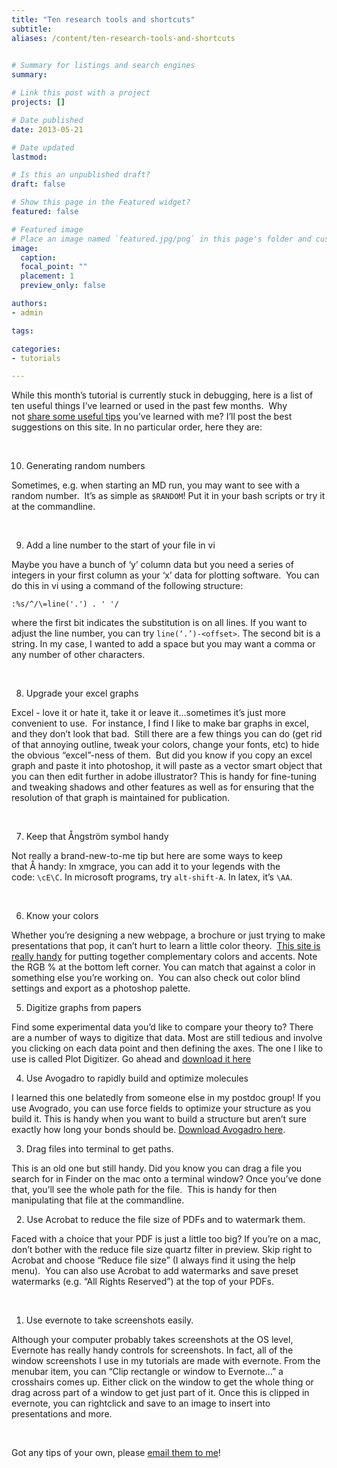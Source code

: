```yaml
---
title: "Ten research tools and shortcuts"
subtitle:
aliases: /content/ten-research-tools-and-shortcuts
 

# Summary for listings and search engines
summary: 

# Link this post with a project
projects: []

# Date published
date: 2013-05-21

# Date updated
lastmod: 

# Is this an unpublished draft?
draft: false

# Show this page in the Featured widget?
featured: false

# Featured image
# Place an image named `featured.jpg/png` in this page's folder and customize its options here.
image:
  caption: 
  focal_point: ""
  placement: 1
  preview_only: false

authors:
- admin

tags:

categories:
- tutorials

---
```

While this month’s tutorial is currently stuck in debugging, here is a list of ten useful things I’ve learned or used in the past few months.  Why not [share some useful tips](mailto:hjkulik@mit.edu?subject=My%20top%20tip "mailto:hjkulik@mit.edu?subject=My top tip") you’ve learned with me? I’ll post the best suggestions on this site. In no particular order, here they are:


 


10. Generating random numbers

Sometimes, e.g. when starting an MD run, you may want to see with a random number.  It’s as simple as `$RANDOM`! Put it in your bash scripts or try it at the commandline.


 


9. Add a line number to the start of your file in vi


Maybe you have a bunch of ‘y’ column data but you need a series of integers in your first column as your ‘x’ data for plotting software.  You can do this in vi using a command of the following structure:

```
:%s/^/\=line('.') . ' '/
```

where the first bit indicates the substitution is on all lines. If you want to adjust the line number, you can try `line(‘.’)-<offset>`. The second bit is a string. In my case, I wanted to add a space but you may want a comma or any number of other characters.


 


8. Upgrade your excel graphs

Excel - love it or hate it, take it or leave it...sometimes it’s just more convenient to use.  For instance, I find I like to make bar graphs in excel, and they don’t look that bad.  Still there are a few things you can do (get rid of that annoying outline, tweak your colors, change your fonts, etc) to hide the obvious “excel”-ness of them.  But did you know if you copy an excel graph and paste it into photoshop, it will paste as a vector smart object that you can then edit further in adobe illustrator? This is handy for fine-tuning and tweaking shadows and other features as well as for ensuring that the resolution of that graph is maintained for publication.


 


7. Keep that Ångström symbol handy


Not really a brand-new-to-me tip but here are some ways to keep that Å handy: In xmgrace, you can add it to your legends with the code: `\cE\C`. In microsoft programs, try `alt-shift-A`. In latex, it’s `\AA`.


 


6. Know your colors

Whether you’re designing a new webpage, a brochure or just trying to make presentations that pop, it can’t hurt to learn a little color theory.  [This site is really handy](http://colorschemedesigner.com/ "http://colorschemedesigner.com/") for putting together complementary colors and accents. Note the RGB % at the bottom left corner. You can match that against a color in something else you’re working on.  You can also check out color blind settings and export as a photoshop palette.


5. Digitize graphs from papers

Find some experimental data you’d like to compare your theory to? There are a number of ways to digitize that data. Most are still tedious and involve you clicking on each data point and then defining the axes. The one I like to use is called Plot Digitizer. Go ahead and [download it here](http://plotdigitizer.sourceforge.net/ "http://plotdigitizer.sourceforge.net/")


4. Use Avogadro to rapidly build and optimize molecules


I learned this one belatedly from someone else in my postdoc group! If you use Avogrado, you can use force fields to optimize your structure as you build it. This is handy when you want to build a structure but aren’t sure exactly how long your bonds should be. [Download Avogadro here](http://avogadro.openmolecules.net/wiki/Main_Page "http://avogadro.openmolecules.net/wiki/Main_Page").



3. Drag files into terminal to get paths.

This is an old one but still handy. Did you know you can drag a file you search for in Finder on the mac onto a terminal window? Once you’ve done that, you’ll see the whole path for the file.  This is handy for then manipulating that file at the commandline.


 
2. Use Acrobat to reduce the file size of PDFs and to watermark them.


Faced with a choice that your PDF is just a little too big? If you’re on a mac, don’t bother with the reduce file size quartz filter in preview. Skip right to Acrobat and choose “Reduce file size” (I always find it using the help menu).  You can also use Acrobat to add watermarks and save preset watermarks (e.g. “All Rights Reserved”) at the top of your PDFs.


 


1. Use evernote to take screenshots easily.


Although your computer probably takes screenshots at the OS level, Evernote has really handy controls for screenshots. In fact, all of the window screenshots I use in my tutorials are made with evernote. From the menubar item, you can “Clip rectangle or window to Evernote...” a crosshairs comes up. Either click on the window to get the whole thing or drag across part of a window to get just part of it. Once this is clipped in evernote, you can rightclick and save to an image to insert into presentations and more.  


 


Got any tips of your own, please [email them to me](mailto:hjkulik@mit.edu?subject=More%20tips%20and%20tricks%20suggestion "mailto:hjkulik@mit.edu?subject=More tips and tricks suggestion")!


